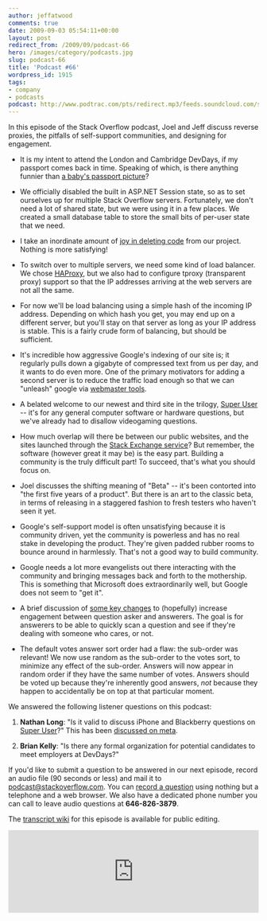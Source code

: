 ```yaml
---
author: jeffatwood
comments: true
date: 2009-09-03 05:54:11+00:00
layout: post
redirect_from: /2009/09/podcast-66
hero: /images/category/podcasts.jpg
slug: podcast-66
title: 'Podcast #66'
wordpress_id: 1915
tags:
- company
- podcasts
podcast: http://www.podtrac.com/pts/redirect.mp3/feeds.soundcloud.com/stream/14376988-stack-exchange-stack-overflow-podcast-12.mp3
---
```


In this episode of the Stack Overflow podcast, Joel and Jeff discuss reverse proxies, the pitfalls of self-support communities, and designing for engagement.



	
  * It is my intent to attend the London and Cambridge DevDays, if my passport comes back in time. Speaking of which, is there anything funnier than [a baby's passport picture](http://www.flickr.com/photos/betsyphd/3880688167/)?

	
  * We officially disabled the built in ASP.NET Session state, so as to set ourselves up for multiple Stack Overflow servers. Fortunately, we don't need a lot of shared state, but we were using it in a few places. We created a small database table to store the small bits of per-user state that we need.

	
  * I take an inordinate amount of [joy in deleting code](http://www.codinghorror.com/blog/archives/000057.html) from our project. Nothing is more satisfying!

	
  * To switch over to multiple servers, we need some kind of load balancer. We chose [HAProxy](http://haproxy.1wt.eu/), but we also had to configure tproxy (transparent proxy) support so that the IP addresses arriving at the web servers are not all the same.

	
  * For now we'll be load balancing using a simple hash of the incoming IP address. Depending on which hash you get, you may end up on a different server, but you'll stay on that server as long as your IP address is stable. This is a fairly crude form of balancing, but should be sufficient.

	
  * It's incredible how aggressive Google's indexing of our site is; it regularly pulls down a gigabyte of compressed text from us per day, and it wants to do even more. One of the primary motivators for adding a second server is to reduce the traffic load enough so that we can "unleash" google via [webmaster tools](http://www.google.com/webmasters/tools/).

	
  * A belated welcome to our newest and third site in the trilogy, [Super User](http://superuser.com/) -- it's for any general computer software or hardware questions, but we've already had to disallow videogaming questions.

	
  * How much overlap will there be between our public websites, and the sites launched through the [Stack Exchange service](http://stackexchange.com/)? But remember, the software (however great it may be) is the easy part. Building a community is the truly difficult part! To succeed, that's what you should focus on.

	
  * Joel discusses the shifting meaning of "Beta" -- it's been contorted into "the first five years of a product". But there is an art to the classic beta, in terms of releasing in a staggered fashion to fresh testers who haven't seen it yet.

	
  * Google's self-support model is often unsatisfying because it is community driven, yet the community is powerless and has no real stake in developing the product. They're given padded rubber rooms to bounce around in harmlessly. That's not a good way to build community.

	
  * Google needs a lot more evangelists out there interacting with the community and bringing messages back and forth to the mothership. This is something that Microsoft does extraordinarily well, but Google does not seem to "get it".

	
  * A brief discussion of [some key changes](http://blog.stackoverflow.com/2009/08/new-question-asker-features/) to (hopefully) increase engagement between question asker and answerers. The goal is for answerers to be able to quickly scan a question and see if they're dealing with someone who cares, or not.

	
  * The default votes answer sort order had a flaw: the sub-order was relevant! We now use random as the sub-order to the votes sort, to minimize any effect of the sub-order. Answers will now appear in random order if they have the same number of votes. Answers should be voted up because they're inherently good answers, _not_ because they happen to accidentally be on top at that particular moment.


We answered the following listener questions on this podcast:

	
  1. **Nathan Long**: "Is it valid to discuss iPhone and Blackberry questions on [Super User](http://superuser.com/)?" This has been [discussed on meta](http://meta.stackoverflow.com/questions/16087/are-iphone-ipod-ipod-touch-questions-computer-related-superuser).

	
  2. **Brian Kelly**: "Is there any formal organization for potential candidates to meet employers at DevDays?"


If you'd like to submit a question to be answered in our next episode, record an audio file (90 seconds or less) and mail it to [podcast@stackoverflow.com](mailto:podcast@stackoverflow.com). You can [record a question](http://blog.stackoverflow.com/index.php/2008/05/recording-podcast-questions-using-your-telephone/) using nothing but a telephone and a web browser. We also have a dedicated phone number you can call to leave audio questions at **646-826-3879**.

The [transcript wiki](https://stackoverflow.fogbugz.com/default.asp?W29078) for this episode is available for public editing.

<iframe width="100%" height="166" scrolling="no" frameborder="no" src="https://w.soundcloud.com/player/?url=https%3A//api.soundcloud.com/tracks/14376988&amp;color=ff5500&amp;auto_play=false&amp;hide_related=false&amp;show_comments=true&amp;show_user=true&amp;show_reposts=false"></iframe>
